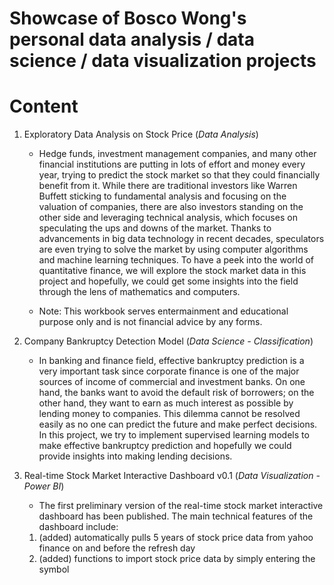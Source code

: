 # Showcase of Bosco Wong's personal data analysis / data science / data visualization projects

# Content

1. Exploratory Data Analysis on Stock Price (*Data Analysis*)
  
    - Hedge funds, investment management companies, and many other financial institutions are putting in lots of effort and money every year, trying to predict the stock market so that they could financially benefit from it. While there are traditional investors like Warren Buffett sticking to fundamental analysis and focusing on the valuation of companies, there are also investors standing on the other side and leveraging technical analysis, which focuses on speculating the ups and downs of the market. Thanks to advancements in big data technology in recent decades, speculators are even trying to solve the market by using computer algorithms and machine learning techniques. To have a peek into the world of quantitative finance, we will explore the stock market data in this project and hopefully, we could get some insights into the field through the lens of mathematics and computers.

    - Note: This workbook serves entermainment and educational purpose only and is not financial advice by any forms.

2. Company Bankruptcy Detection Model (*Data Science - Classification*)

    - In banking and finance field, effective bankruptcy prediction is a very important task since corporate finance is one of the major sources of income of commercial and investment banks. On one hand, the banks want to avoid the default risk of borrowers; on the other hand, they want to earn as much interest as possible by lending money to companies. This dilemma cannot be resolved easily as no one can predict the future and make perfect decisions. In this project, we try to implement supervised learning models to make effective bankruptcy prediction and hopefully we could provide insights into making lending decisions.
  
3. Real-time Stock Market Interactive Dashboard v0.1 (*Data Visualization - Power BI*)

    - The first preliminary version of the real-time stock market interactive dashboard has been published. The main technical features of the dashboard include:
   
    1. (added) automatically pulls 5 years of stock price data from yahoo finance on and before the refresh day
    2. (added) functions to import stock price data by simply entering the symbol

